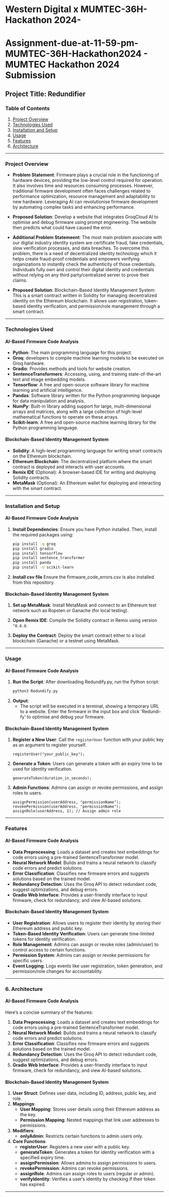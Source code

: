 # Western Digital x MUMTEC-36H-Hackathon 2024-
# Assignment-due-at-11-59-pm-MUMTEC-36H-Hackathon2024 - MUMTEC Hackathon 2024 Submission

## Project Title: Redundifier

### Table of Contents
1. [Project Overview](#project-overview)
2. [Technologies Used](#technologies-used)
3. [Installation and Setup](#installation-and-setup)
4. [Usage](#usage)
5. [Features](#features)
6. [Architecture](#architecture)

---

### Project Overview

- **Problem Statement**: Firmware plays a crucial role in the functioning of hardware devices, providing the low-level control required for operation. It also involves time and resources consuming processes. However, traditional firmware development often faces challenges related to performance optimization,  resource management and adaptability to new hardware. Leveraging AI can revolutionise firmware development by automating complex tasks and enhancing performance.
  
- **Proposed Solution**: Develop a website that integrates GroqCloud AI to optimise and debug firmware using prompt engineering. The website then predicts what could have caused the error. 

- **Additional Problem Statemeent**: The most main problem associate with our digital industry identity system are certificate fraud, fake credentials, slow verification processes, and data breaches. To overcome this problem, there is a need of decentralized identity technology which it helps create fraud-proof credentials and empowers verifying organizations to instantly check the authenticity of those credentials. Individuals fully own and control their digital identity and credentials without relying on any third party/centralized server to prove their claims.
  
- **Proposed Solution**: Blockchain-Based Identity Management System: This is a smart contract written in Solidity for managing decentralized identity on the Ethereum blockchain. It allows user registration, token-based identity verification, and permission/role management through a smart contract.

---

### Technologies Used

#### AI-Based Firmware Code Analysis
- **Python**: The main programming language for this project.
- **Groq**:  developers to compile machine learning models to be executed on Groq hardware. 
- **Gradio**: Provides methods and tools for website creation.
- **SentenceTransformers**: Accessing, using, and training state-of-the-art text and image embedding models.
- **Tensorflow**: A free and open-source software library for machine learning and artificial intelligence.
- **Pandas**: Software library written for the Python programming language for data manipulation and analysis.
- **NumPy**: Built-in library adding support for large, multi-dimensional arrays and matrices, along with a large collection of high-level mathematical functions to operate on these arrays.
- **Scikit-learn**: A free and open-source machine learning library for the Python programming language.

#### Blockchain-Based Identity Management System
- **Solidity**: A high-level programming language for writing smart contracts on the Ethereum blockchain.
- **Ethereum Blockchain**: The decentralized platform where the smart contract is deployed and interacts with user accounts.
- **Remix IDE** (Optional): A browser-based IDE for writing and deploying Solidity contracts.
- **MetaMask** (Optional): An Ethereum wallet for deploying and interacting with the smart contract.

---

### Installation and Setup

#### AI-Based Firmware Code Analysis
1. **Install Dependencies**:
   Ensure you have Python installed. Then, install the required packages using:
   ```bash
   pip install -q groq
   pip install gradio
   pip install tensorflow
   pip install sentence_transformer
   pip install panda
   pip install -U scikit-learn
   ```
2. **Install csv file**
   Ensure the firmware_code_errors.csv is also installed from this repository.
   
#### Blockchain-Based Identity Management System
1. **Set up MetaMask**:
   Install MetaMask and connect to an Ethereum test network such as Ropsten or Ganache (for local testing).

2. **Open Remix IDE**:
   Compile the Solidity contract in Remix using version `^0.8.0`.

3. **Deploy the Contract**:
   Deploy the smart contract either to a local blockchain (Ganache) or a testnet using MetaMask.

---

### Usage

#### AI-Based Firmware Code Analysis
1. **Run the Script**:
   After downloading Redundify.py, run the Python script:
   ```bash
   python3 Redundify.py
   ```
2. **Output**:
   - The script will be executed in a terminal, showing a temporary URL to a website. Enter the firmware in the input box and click 'Redundi-fy' to optimise and debug your firmware. 
   
#### Blockchain-Based Identity Management System
1. **Register a New User**:
   Call the `registerUser` function with your public key as an argument to register yourself.
   ```solidity
   registerUser("your_public_key");
   ```

2. **Generate a Token**:
   Users can generate a token with an expiry time to be used for identity verification.
   ```solidity
   generateToken(duration_in_seconds);
   ```

3. **Admin Functions**:
   Admins can assign or revoke permissions, and assign roles to users.
   ```solidity
   assignPermission(userAddress, "permissionName");
   revokePermission(userAddress, "permissionName");
   assignRole(userAddress, 1); // Assign admin role
   ```

---

### Features

#### AI-Based Firmware Code Analysis
- **Data Preprocessing**: Loads a dataset and creates text embeddings for code errors using a pre-trained SentenceTransformer model.
- **Neural Network Model**: Builds and trains a neural network to classify code errors and predict solutions.
- **Error Classification**: Classifies new firmware errors and suggests solutions based on the trained model.
- **Redundancy Detection**: Uses the Groq API to detect redundant code, suggest optimizations, and debug errors.
- **Gradio Web Interface**: Provides a user-friendly interface to input firmware, check for redundancy, and view AI-based solutions.

#### Blockchain-Based Identity Management System
- **User Registration**: Allows users to register their identity by storing their Ethereum address and public key.
- **Token-Based Identity Verification**: Users can generate time-limited tokens for identity verification.
- **Role Management**: Admins can assign or revoke roles (admin/user) to control access to certain functions.
- **Permission System**: Admins can assign or revoke permissions for specific users.
- **Event Logging**: Logs events like user registration, token generation, and permission/role changes for accountability.

---

### 6. Architecture

#### AI-Based Firmware Code Analysis
Here’s a concise summary of the features:

1. **Data Preprocessing**: Loads a dataset and creates text embeddings for code errors using a pre-trained SentenceTransformer model.
2. **Neural Network Model**: Builds and trains a neural network to classify code errors and predict solutions.
3. **Error Classification**: Classifies new firmware errors and suggests solutions based on the trained model.
4. **Redundancy Detection**: Uses the Groq API to detect redundant code, suggest optimizations, and debug errors.
5. **Gradio Web Interface**: Provides a user-friendly interface to input firmware, check for redundancy, and view AI-based solutions.

#### Blockchain-Based Identity Management System
1. **User Struct**: Defines user data, including ID, address, public key, and role.
2. **Mappings**:
   - **User Mapping**: Stores user details using their Ethereum address as the key.
   - **Permission Mapping**: Nested mappings that link user addresses to permissions.
3. **Modifiers**:
   - **onlyAdmin**: Restricts certain functions to admin users only.
4. **Core Functions**:
   - **registerUser**: Registers a new user with a public key.
   - **generateToken**: Generates a token for identity verification with a specified expiry time.
   - **assignPermission**: Allows admins to assign permissions to users.
   - **revokePermission**: Admins can revoke permissions.
   - **assignRole**: Admins can assign roles to users (regular or admin).
   - **verifyIdentity**: Verifies a user’s identity by checking if their token has expired.

---
